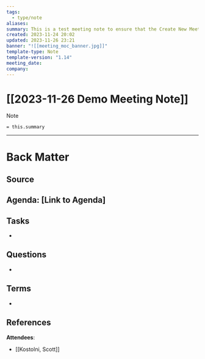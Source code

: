 ```yaml
---
tags:
  - type/note
aliases: 
summary: This is a test meeting note to ensure that the Create New Meeting button and obsidian meeting workflow is working correctly. Link the map of content to the company or project in the company property. Adjust the note title and meeting_date property to the date of the meeting.
created: 2023-11-24 20:02
updated: 2023-11-26 23:21
banner: "![[meeting_moc_banner.jpg]]"
template-type: Note
template-version: "1.14"
meeting_date: 
company: 
---
```

# [[2023-11-26 Demo Meeting Note]]

<!--  Main idea of my thoughts -->

> [!Note]
> `= this.summary`

<!-- Other content of my note  -->



---
# Back Matter

## Source
<!-- Always keep a link to the source- --> 
**Agenda:** [Link to Agenda]
- 

## Tasks
<!-- What remains to be done with this note? --> 
- 

## Questions
<!-- What remains for you to consider? --> 
- 

## Terms
<!-- Links to definition pages. -->
- 

## References
<!-- Links to pages not referenced in the content. -->
**Attendees**: 
- [[Kostolni, Scott]]
